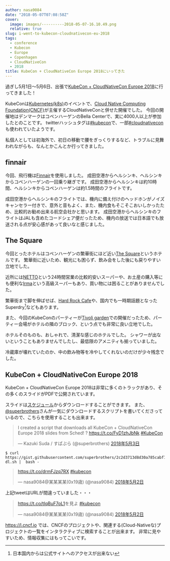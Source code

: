 ```yaml
---
author: nasa9084
date: "2018-05-07T07:08:58Z"
cover:
  image: images/----------2018-05-07-16.10.49.png
  relative: true
slug: i-went-to-kubecon-cloudnativecon-eu-2018
tags:
  - conference
  - Kubecon
  - Europe
  - Copenhagen
  - CloudNativeCon
  - 2018
title: KubeCon + CloudNativeCon Europe 2018にいってきた
---
```



過ぎし5月1日〜5月6日、出張で[KubeCon + CloudNativeCon Europe 2018](https://events.linuxfoundation.org/kubecon-eu-2018/)に行ってきました！

KubeConは[Kubernetes(k8s)](https://kubernetes.io/)のイベントで、[Cloud Native Computing Foundation(CNCF)](https://www.cncf.io/)が主催するCloudNativeConと併せた開催でした。
今回の開催地はデンマークはコペンハーゲンのBella Centerで、実に4000人以上が参加したとのことです。
twitterハッシュタグは[#kubecon](https://twitter.com/hashtag/kubecon)で、一部[#cloudnativecon](https://twitter.com/hashtag/cloudnativecon)も使われていたようです。

私個人としては初海外で、初日の移動で腰をぎっくりするなど、トラブルに見舞われながらも、なんとかこんとか行ってきました。

## finnair

今回、飛行機は[Finnair](https://www.finnair.com/jp/jp/)を使用しました。
成田空港からヘルシンキ、ヘルシンキからコペンハーゲンの一回乗り継ぎです。
成田空港からヘルシンキは約10時間、ヘルシンキからコペンハーゲンは約1.5時間のフライトです。

成田空港からヘルシンキのフライトでは、機内に備え付けのヘッドホンがノイズキャンセラー付きで、意外と音もよく、また、機内食もそこそこおいしかったため、比較的お勧め出来る航空会社かと思います。
成田空港からヘルシンキのフライトはJALも含めたコードシェア便だったため、機内の放送では日本語でも放送される点が安心感があって良いなと感じました。

## The Square

今回とったホテルはコペンハーゲンの繁華街にほど近い[The Square](https://www.thesquarecopenhagen.com/)というホテルです。
繁華街に近いため、観光にも困らず、飲み会をした後にも戻りやすい立地でした。

近所には[NETTO](https://netto.dk/)という24時間営業の比較的安いスーパーや、お土産の購入等にも便利な[Irma](https://irma.dk/)という高級スーパーもあり、買い物には困ることがありませんでした。

繁華街まで脚を伸ばせば、[Hard Rock Cafe](http://www.hardrock.com/cafes/copenhagen/)や、国内でも一時期話題となったSuperdry[^superdry]などもあります。

また、今回のKubeConのパーティーが[Tivoli garden](https://www.tivoli.dk/en/)での開催だったため、パーティー会場がホテルの隣のブロック、という点でも非常に良い立地でした。

ホテルそのものも、おしゃれで、清潔な感じのホテルでした。
シャワーが出ないということもありませんでしたし、最低限のアメニティも揃っていました。

冷蔵庫が壊れていたのか、中の飲み物等を冷やしてくれないのだけが少々残念でした。

## KubeCon + CloudNativeCon Europe 2018

KubeCon + CloudNativeCon Europe 2018は非常に多くのトラックがあり、その多くのスライドがPDFで公開されています。

スライドは[スケジュール](https://kccnceu18.sched.com/)からダウンロードすることができます。
また、[@superbrothers](https://twitter.com/superbrothers)さんが一気にダウンロードするスクリプトを書いてくださっているので、こちらを使用することも出来ます。

<blockquote class="twitter-tweet" data-lang="ja"><p lang="en" dir="ltr">I created a script that downloads all KubeCon + CloudNativeCon Europe 2018 slides from Sched! ? <a href="https://t.co/FyD1zhJbNk">https://t.co/FyD1zhJbNk</a> <a href="https://twitter.com/hashtag/KubeCon?src=hash&amp;ref_src=twsrc%5Etfw">#KubeCon</a></p>&mdash; Kazuki Suda / すぱぶら (@superbrothers) <a href="https://twitter.com/superbrothers/status/991980611526066176?ref_src=twsrc%5Etfw">2018年5月3日</a></blockquote>
<script async src="https://platform.twitter.com/widgets.js" charset="utf-8"></script>

``` shell
$ curl https://gist.githubusercontent.com/superbrothers/2c2d3713d8d30a785cabf77831489fcd/raw/666ba22738e1d18ece311d7ba9bb4b88e5def60c/kccnceu18-dl.sh |  bash -
```

<blockquote class="twitter-tweet" data-lang="ja"><p lang="und" dir="ltr"><a href="https://t.co/drmFJzq7RX">https://t.co/drmFJzq7RX</a> <a href="https://twitter.com/hashtag/kubecon?src=hash&amp;ref_src=twsrc%5Etfw">#kubecon</a></p>&mdash; nasa9084@某某某某(0x19歳) (@nasa9084) <a href="https://twitter.com/nasa9084/status/991575989099655168?ref_src=twsrc%5Etfw">2018年5月2日</a></blockquote>
<script async src="https://platform.twitter.com/widgets.js" charset="utf-8"></script>

上記tweetはURLが間違っていました・・・

<blockquote class="twitter-tweet" data-lang="ja"><p lang="und" dir="ltr"><a href="https://t.co/tIqBuF7oL1">https://t.co/tIqBuF7oL1</a>を見よ <a href="https://twitter.com/hashtag/kubecon?src=hash&amp;ref_src=twsrc%5Etfw">#kubecon</a></p>&mdash; nasa9084@某某某某(0x19歳) (@nasa9084) <a href="https://twitter.com/nasa9084/status/991578293836173312?ref_src=twsrc%5Etfw">2018年5月2日</a></blockquote>
<script async src="https://platform.twitter.com/widgets.js" charset="utf-8"></script>

https://l.cncf.io では、CNCFのプロジェクトや、関連する(Cloud-Nativeな)プロジェクトの一覧をインタラクティブに検索することが出来ます。
非常に見やすいため、情報収集にはもってこいです。

[^superdry]: 日本国内からは公式サイトへのアクセスが出来ない

